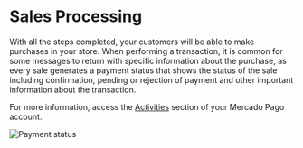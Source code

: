 # Sales Processing
 
With all the steps completed, your customers will be able to make purchases in your store. When performing a transaction, it is common for some messages to return with specific information about the purchase, as every sale generates a payment status that shows the status of the sale including confirmation, pending or rejection of payment and other important information about the transaction.
 
For more information, access the [Activities](https://www.mercadopago[FAKER][URL][DOMAIN]/activities) section of your Mercado Pago account.
 
![Payment status](/images/prestashop/status_en.png)